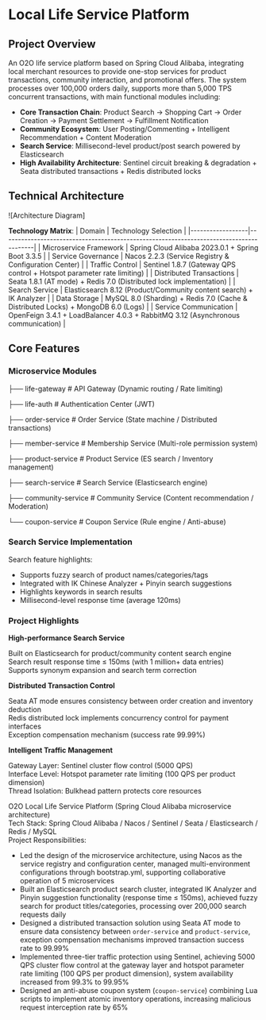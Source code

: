 # Local Life Service Platform

## Project Overview
An O2O life service platform based on Spring Cloud Alibaba, integrating local merchant resources to provide one-stop services for product transactions, community interaction, and promotional offers. The system processes over 100,000 orders daily, supports more than 5,000 TPS concurrent transactions, with main functional modules including:

- **Core Transaction Chain**: Product Search → Shopping Cart → Order Creation → Payment Settlement → Fulfillment Notification
- **Community Ecosystem**: User Posting/Commenting + Intelligent Recommendation + Content Moderation
- **Search Service**: Millisecond-level product/post search powered by Elasticsearch
- **High Availability Architecture**: Sentinel circuit breaking & degradation + Seata distributed transactions + Redis distributed locks

## Technical Architecture
![Architecture Diagram]

**Technology Matrix**:
| Domain           | Technology Selection                                                                   |
|------------------|----------------------------------------------------------------------------------------|
| Microservice Framework | Spring Cloud Alibaba 2023.0.1 + Spring Boot 3.3.5                                |
| Service Governance       | Nacos 2.2.3 (Service Registry & Configuration Center)                          |
| Traffic Control          | Sentinel 1.8.7 (Gateway QPS control + Hotspot parameter rate limiting)         |
| Distributed Transactions | Seata 1.8.1 (AT mode) + Redis 7.0 (Distributed lock implementation)             |
| Search Service           | Elasticsearch 8.12 (Product/Community content search) + IK Analyzer              |
| Data Storage             | MySQL 8.0 (Sharding) + Redis 7.0 (Cache & Distributed Locks) + MongoDB 6.0 (Logs) |
| Service Communication    | OpenFeign 3.4.1 + LoadBalancer 4.0.3 + RabbitMQ 3.12 (Asynchronous communication) |

## Core Features

### Microservice Modules

├── life-gateway # API Gateway (Dynamic routing / Rate limiting)

├── life-auth # Authentication Center (JWT)

├── order-service # Order Service (State machine / Distributed transactions)

├── member-service # Membership Service (Multi-role permission system)

├── product-service # Product Service (ES search / Inventory management)

├── search-service # Search Service (Elasticsearch engine)

├── community-service # Community Service (Content recommendation / Moderation)

└── coupon-service # Coupon Service (Rule engine / Anti-abuse)

### Search Service Implementation
Search feature highlights:

- Supports fuzzy search of product names/categories/tags
- Integrated with IK Chinese Analyzer + Pinyin search suggestions
- Highlights keywords in search results
- Millisecond-level response time (average 120ms)

### Project Highlights

**High-performance Search Service**

Built on Elasticsearch for product/community content search engine  
Search result response time ≤ 150ms (with 1 million+ data entries)  
Supports synonym expansion and search term correction

**Distributed Transaction Control**

Seata AT mode ensures consistency between order creation and inventory deduction  
Redis distributed lock implements concurrency control for payment interfaces  
Exception compensation mechanism (success rate 99.99%)

**Intelligent Traffic Management**

Gateway Layer: Sentinel cluster flow control (5000 QPS)  
Interface Level: Hotspot parameter rate limiting (100 QPS per product dimension)  
Thread Isolation: Bulkhead pattern protects core resources

O2O Local Life Service Platform (Spring Cloud Alibaba microservice architecture)  
Tech Stack: Spring Cloud Alibaba / Nacos / Sentinel / Seata / Elasticsearch / Redis / MySQL  
Project Responsibilities:

- Led the design of the microservice architecture, using Nacos as the service registry and configuration center, managed multi-environment configurations through bootstrap.yml, supporting collaborative operation of 5 microservices
- Built an Elasticsearch product search cluster, integrated IK Analyzer and Pinyin suggestion functionality (response time ≤ 150ms), achieved fuzzy search for product titles/categories, processing over 200,000 search requests daily
- Designed a distributed transaction solution using Seata AT mode to ensure data consistency between `order-service` and `product-service`, exception compensation mechanisms improved transaction success rate to 99.99%
- Implemented three-tier traffic protection using Sentinel, achieving 5000 QPS cluster flow control at the gateway layer and hotspot parameter rate limiting (100 QPS per product dimension), system availability increased from 99.3% to 99.95%
- Designed an anti-abuse coupon system (`coupon-service`) combining Lua scripts to implement atomic inventory operations, increasing malicious request interception rate by 65%

